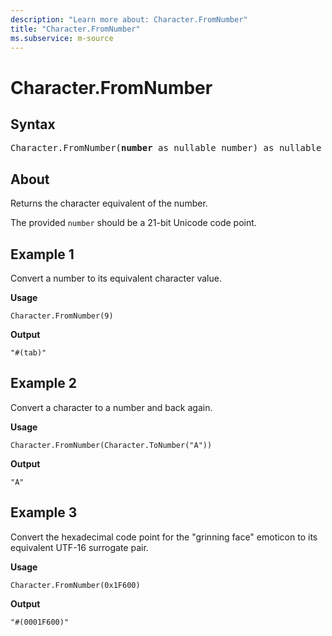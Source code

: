 ```yaml
---
description: "Learn more about: Character.FromNumber"
title: "Character.FromNumber"
ms.subservice: m-source
---
```

# Character.FromNumber

## Syntax

<pre>
Character.FromNumber(<b>number</b> as nullable number) as nullable text
</pre>

## About

Returns the character equivalent of the number.

The provided `number` should be a 21-bit Unicode code point.

## Example 1

Convert a number to its equivalent character value.

**Usage**

```powerquery-m
Character.FromNumber(9)
```

**Output**

`"#(tab)"`

## Example 2

Convert a character to a number and back again.

**Usage**

```powerquery-m
Character.FromNumber(Character.ToNumber("A"))
```

**Output**

`"A"`

## Example 3

Convert the hexadecimal code point for the "grinning face" emoticon to its equivalent UTF-16 surrogate pair.

**Usage**

```powerquery-m
Character.FromNumber(0x1F600)
```

**Output**

`"#(0001F600)"`
